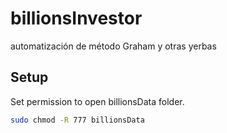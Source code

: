 # billionsInvestor
automatización de método Graham y otras yerbas

## Setup

Set permission to open billionsData folder.

```bash
sudo chmod -R 777 billionsData
```
